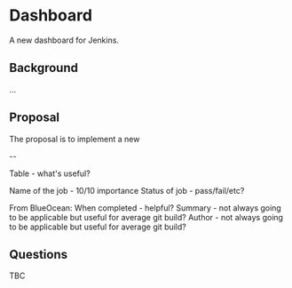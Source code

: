 # Dashboard

A new dashboard for Jenkins.

## Background

...

## Proposal

The proposal is to implement a new

--

Table - what's useful?

Name of the job - 10/10 importance
Status of job - pass/fail/etc?

From BlueOcean:
When completed - helpful?
Summary - not always going to be applicable but useful for average git build?
Author - not always going to be applicable but useful for average git build?

## Questions

TBC
